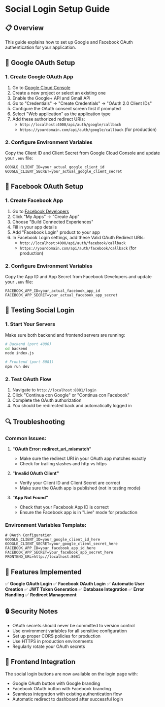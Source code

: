 # Social Login Setup Guide

## 📋 Overview
This guide explains how to set up Google and Facebook OAuth authentication for your application.

## 🔧 Google OAuth Setup

### 1. Create Google OAuth App
1. Go to [Google Cloud Console](https://console.cloud.google.com/)
2. Create a new project or select an existing one
3. Enable the Google+ API and Gmail API
4. Go to "Credentials" → "Create Credentials" → "OAuth 2.0 Client IDs"
5. Configure the OAuth consent screen first if prompted
6. Select "Web application" as the application type
7. Add these authorized redirect URIs:
   - `http://localhost:4000/api/auth/google/callback`
   - `https://yourdomain.com/api/auth/google/callback` (for production)

### 2. Configure Environment Variables
Copy the Client ID and Client Secret from Google Cloud Console and update your `.env` file:

```env
GOOGLE_CLIENT_ID=your_actual_google_client_id
GOOGLE_CLIENT_SECRET=your_actual_google_client_secret
```

## 🔧 Facebook OAuth Setup

### 1. Create Facebook App
1. Go to [Facebook Developers](https://developers.facebook.com/)
2. Click "My Apps" → "Create App"
3. Choose "Build Connected Experiences"
4. Fill in your app details
5. Add "Facebook Login" product to your app
6. In Facebook Login settings, add these Valid OAuth Redirect URIs:
   - `http://localhost:4000/api/auth/facebook/callback`
   - `https://yourdomain.com/api/auth/facebook/callback` (for production)

### 2. Configure Environment Variables
Copy the App ID and App Secret from Facebook Developers and update your `.env` file:

```env
FACEBOOK_APP_ID=your_actual_facebook_app_id
FACEBOOK_APP_SECRET=your_actual_facebook_app_secret
```

## 🚀 Testing Social Login

### 1. Start Your Servers
Make sure both backend and frontend servers are running:
```bash
# Backend (port 4000)
cd backend
node index.js

# Frontend (port 8081)
npm run dev
```

### 2. Test OAuth Flow
1. Navigate to `http://localhost:8081/login`
2. Click "Continua con Google" or "Continua con Facebook"
3. Complete the OAuth authorization
4. You should be redirected back and automatically logged in

## 🔍 Troubleshooting

### Common Issues:

1. **"OAuth Error: redirect_uri_mismatch"**
   - Make sure the redirect URI in your OAuth app matches exactly
   - Check for trailing slashes and http vs https

2. **"Invalid OAuth Client"**
   - Verify your Client ID and Client Secret are correct
   - Make sure the OAuth app is published (not in testing mode)

3. **"App Not Found"**
   - Check that your Facebook App ID is correct
   - Ensure the Facebook app is in "Live" mode for production

### Environment Variables Template:
```env
# OAuth Configuration
GOOGLE_CLIENT_ID=your_google_client_id_here
GOOGLE_CLIENT_SECRET=your_google_client_secret_here
FACEBOOK_APP_ID=your_facebook_app_id_here
FACEBOOK_APP_SECRET=your_facebook_app_secret_here
FRONTEND_URL=http://localhost:8081
```

## 🎯 Features Implemented

✅ **Google OAuth Login**
✅ **Facebook OAuth Login** 
✅ **Automatic User Creation**
✅ **JWT Token Generation**
✅ **Database Integration**
✅ **Error Handling**
✅ **Redirect Management**

## 🔒 Security Notes

- OAuth secrets should never be committed to version control
- Use environment variables for all sensitive configuration
- Set up proper CORS policies for production
- Use HTTPS in production environments
- Regularly rotate your OAuth secrets

## 📱 Frontend Integration

The social login buttons are now available on the login page with:
- Google OAuth button with Google branding
- Facebook OAuth button with Facebook branding  
- Seamless integration with existing authentication flow
- Automatic redirect to dashboard after successful login
